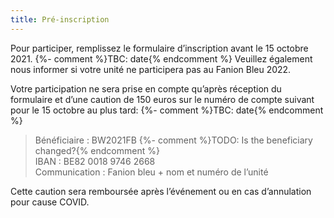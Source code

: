 ```yaml
---
title: Pré-inscription
---
```

Pour participer, remplissez le formulaire d’inscription avant le 15 octobre 2021. {%- comment %}TBC: date{% endcomment %}
Veuillez également nous informer si votre unité ne participera pas au Fanion Bleu 2022.

Votre participation ne sera prise en compte qu’après réception du formulaire et d’une caution de 150 euros
sur le numéro de compte suivant pour le 15 octobre au plus tard: {%- comment %}TBC: date{% endcomment %}

> Bénéficiaire : BW2021FB {%- comment %}TODO: Is the beneficiary changed?{% endcomment %}  
> IBAN : BE82 0018 9746 2668  
> Communication : Fanion bleu + nom et numéro de l’unité

Cette caution sera remboursée après l’événement ou en cas d’annulation pour cause COVID.
